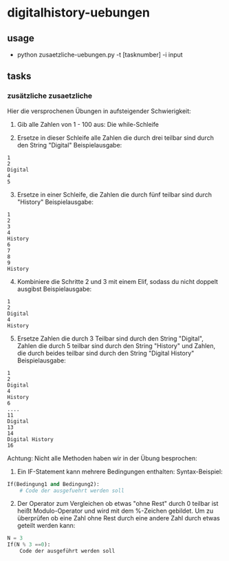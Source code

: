 # digitalhistory-uebungen

## usage

- python zusaetzliche-uebungen.py -t [tasknumber] -i input

## tasks

### zusätzliche zusaetzliche

Hier die versprochenen Übungen in aufsteigender Schwierigkeit: 

1) Gib alle Zahlen von 1 - 100 aus: Die while-Schleife

2) Ersetze in dieser Schleife alle Zahlen die durch drei teilbar sind durch den String "Digital" 
Beispielausgabe:
```
1 
2
Digital
4
5
```
3) Ersetze in einer Schleife, die Zahlen die durch fünf teilbar sind durch "History"
Beispielausgabe:
```
1
2
3
4
History
6
7
8
9
History
```
4) Kombiniere die Schritte 2 und 3 mit einem Elif, sodass du nicht doppelt ausgibst 
Beispielausgabe:
```
1
2
Digital
4
History
```
5) Ersetze Zahlen die durch 3 Teilbar sind durch den String "Digital", Zahlen die durch 5 teilbar sind durch den String "History" und Zahlen, die durch beides teilbar sind durch den String "Digital History"
Beispielausgabe:
```
1
2
Digital
4
History
6
....
11
Digital
13
14
Digital History
16
```
Achtung: Nicht alle Methoden haben wir in der Übung besprochen:
1) Ein IF-Statement kann mehrere Bedingungen enthalten: 
Syntax-Beispiel:
```python
If(Bedingung1 and Bedingung2):
    # Code der ausgefuehrt werden soll
```

2) Der Operator zum Vergleichen ob etwas "ohne Rest" durch 0 teilbar ist heißt Modulo-Operator und wird mit dem %-Zeichen gebildet. Um zu überprüfen ob eine Zahl ohne Rest durch eine andere Zahl durch etwas geteilt werden kann:
```python
N = 3
If(N % 3 ==0):
    Code der ausgeführt werden soll
```

